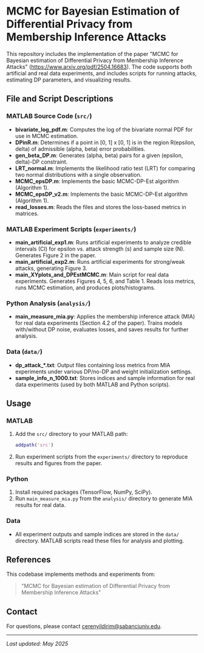 # MCMC for Bayesian Estimation of Differential Privacy from Membership Inference Attacks

This repository includes the implementation of the paper "MCMC for Bayesian estimation of Differential Privacy from Membership Inference Attacks" (https://www.arxiv.org/pdf/2504.16683). The code supports both artificial and real data experiments, and includes scripts for running attacks, estimating DP parameters, and visualizing results.


## File and Script Descriptions

### MATLAB Source Code (`src/`)
- **bivariate_log_pdf.m**: Computes the log of the bivariate normal PDF for use in MCMC estimation.
- **DPinR.m**: Determines if a point in [0, 1] x [0, 1] is in the region R(epsilon, delta) of admissible (alpha, beta) error probabilities.
- **gen_beta_DP.m**: Generates (alpha, beta) pairs for a given (epsilon, delta)-DP constraint.
- **LRT_normal.m**: Implements the likelihood ratio test (LRT) for comparing two normal distributions with a single observation.
- **MCMC_epsDP.m**: Implements the basic MCMC-DP-Est algorithm (Algorithm 1).
- **MCMC_epsDP_v2.m**: Implements the basic MCMC-DP-Est algorithm (Algorithm 1).
- **read_losses.m**: Reads the files and stores the loss-based metrics in matrices.

### MATLAB Experiment Scripts (`experiments/`)
- **main_artificial_exp1.m**: Runs artificial experiments to analyze credible intervals (CI) for epsilon vs. attack strength (s) and sample size (N). Generates Figure 2 in the paper.
- **main_artificial_exp2.m**: Runs artificial experiments for strong/weak attacks, generating Figure 3.
- **main_XYplots_and_DPEstMCMC.m**: Main script for real data experiments. Generates Figures 4, 5, 6, and Table 1. Reads loss metrics, runs MCMC estimation, and produces plots/histograms.

### Python Analysis (`analysis/`)
- **main_measure_mia.py**: Applies the membership inference attack (MIA) for real data experiments (Section 4.2 of the paper). Trains models with/without DP noise, evaluates losses, and saves results for further analysis.

### Data (`data/`)
- **dp_attack_*.txt**: Output files containing loss metrics from MIA experiments under various DP/no-DP and weight initialization settings.
- **sample_info_n_1000.txt**: Stores indices and sample information for real data experiments (used by both MATLAB and Python scripts).

## Usage

### MATLAB
1. Add the `src/` directory to your MATLAB path:
    ```matlab
    addpath('src')
    ```
2. Run experiment scripts from the `experiments/` directory to reproduce results and figures from the paper.

### Python
1. Install required packages (TensorFlow, NumPy, SciPy).
2. Run `main_measure_mia.py` from the `analysis/` directory to generate MIA results for real data.

### Data
- All experiment outputs and sample indices are stored in the `data/` directory. MATLAB scripts read these files for analysis and plotting.

## References

This codebase implements methods and experiments from:
> "MCMC for Bayesian estimation of Differential Privacy from Membership Inference Attacks"

## Contact

For questions, please contact [cerenyildirim@sabanciuniv.edu](mailto:cerenyildirim@sabanciuniv.edu).

---

*Last updated: May 2025*